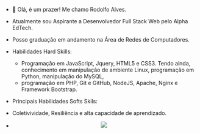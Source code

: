 - 👋 Olá, é um prazer! Me chamo Rodolfo Alves.
- Atualmente sou Aspirante a Desenvolvedor Full Stack Web pelo Alpha EdTech. 
- Posso graduação em andamento na Área de Redes de Computadores. 
- Habilidades Hard Skills: 
  - Programação em JavaScript, Jquery, HTML5 e CSS3. Tendo ainda, conhecimento em manipulação de ambiente Linux, programação em Python, manipulação do MySQL, 
  - programação em PHP, Git e GitHub, NodeJS, Apache, Nginx e Framework Bootstrap. 
 
 - Principais Habilidades Softs Skils: 
  - Coletivividade, Resiliência e alta capacidade de aprendizado.
  - <p align="center">    <img src="https://github-readme-stats.vercel.app/api?username=rodolfoalvesg&show_icons=true&theme=react  "> </p>
<!---
rodolfoalvesg/rodolfoalvesg is a ✨ special ✨ repository because its `README.md` (this file) appears on your GitHub profile.
You can click the Preview link to take a look at your changes.
--->
